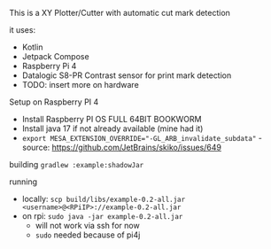 This is a XY Plotter/Cutter with automatic cut mark detection 

it uses:
* Kotlin
* Jetpack Compose 
* Raspberry Pi 4
* Datalogic S8-PR Contrast sensor for print mark detection
* TODO: insert more on hardware

Setup on Raspberry PI 4
* Install Raspberry PI OS FULL 64BIT BOOKWORM
* Install java 17 if not already available (mine had it)
* `export MESA_EXTENSION_OVERRIDE="-GL_ARB_invalidate_subdata"` - source: https://github.com/JetBrains/skiko/issues/649

building
`gradlew :example:shadowJar`

running
* locally: `scp build/libs/example-0.2-all.jar <username>@<RPiIP>://example-0.2-all.jar`
* on rpi: `sudo java -jar example-0.2-all.jar` 
  * will not work via ssh for now
  * `sudo` needed because of pi4j

